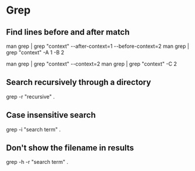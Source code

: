 # Grep

## Find lines before and after match

man grep | grep "context" --after-context=1 --before-context=2
man grep | grep "context" -A 1 -B 2

man grep | grep "context" --context=2
man grep | grep "context" -C 2

## Search recursively through a directory

grep -r "recursive" .

## Case insensitive search

grep -i "search term" .

## Don't show the filename in results

grep -h -r "search term" .